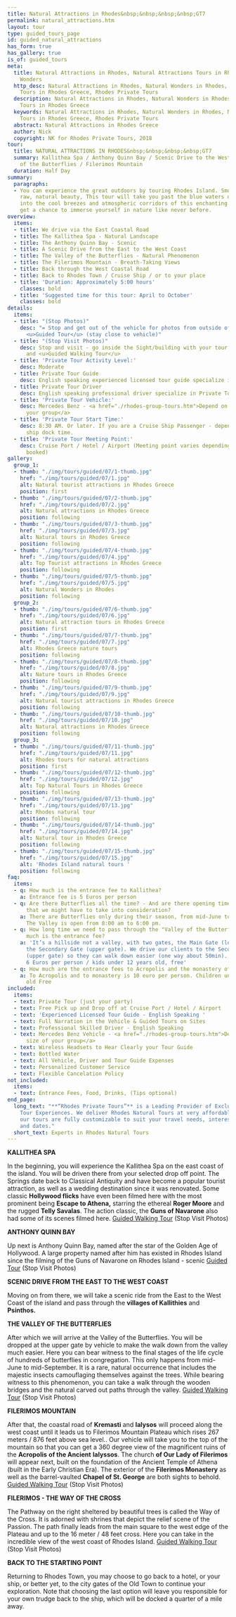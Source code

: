 ```yaml
---
title: Natural Attractions in Rhodes&nbsp;&nbsp;&nbsp;&nbsp;GT7
permalink: natural_attractions.htm
layout: tour
type: guided_tours_page
id: guided_natural_attractions
has_form: true
has_gallery: true
is_of: guided_tours
meta:
  title: Natural Attractions in Rhodes, Natural Attractions Tours in Rhodes, Natural
    Wonders
  http_desc: Natural Attractions in Rhodes, Natural Wonders in Rhodes, Natural Attractions
    Tours in Rhodes Greece, Rhodes Private Tours
  description: Natural Attractions in Rhodes, Natural Wonders in Rhodes, Natural Attractions
    Tours in Rhodes Greece
  keywords: Natural Attractions in Rhodes, Natural Wonders in Rhodes, Natural Attractions
    Tours in Rhodes Greece, Rhodes Private Tours
  abstract: Natural Attractions in Rhodes Greece
  author: Nick
  copyright: NK for Rhodes Private Tours, 2018
tour:
  title: NATURAL ATTRACTIONS IN RHODES&nbsp;&nbsp;&nbsp;&nbsp;GT7
  summary: Kallithea Spa / Anthony Quinn Bay / Scenic Drive to the West Coast / Valley
    of the Butterflies / Filerimos Mountain
  duration: Half Day
summary:
  paragraphs:
  - You can experience the great outdoors by touring Rhodes Island. Smouldering with
    raw, natural beauty, This tour will take you past the blue waters of the sea and
    into the cool breezes and atmospheric corridors of this enchanting island. You’ll
    get a chance to immerse yourself in nature like never before.
overview:
  items:
  - title: We drive via the East Coastal Road
  - title: The Kallithea Spa - Natural Landscape
  - title: The Anthony Quinn Bay - Scenic
  - title: A Scenic Drive from the East to the West Coast
  - title: The Valley of the Butterflies - Natural Phenomenon
  - title: The Filerimos Mountain - Breath-Taking Views
  - title: Back through the West Coastal Road
  - title: Back to Rhodes Town / Cruise Ship / or to your place
  - title: 'Duration: Approximately 5:00 hours'
    classes: bold
  - title: 'Suggested time for this tour: April to October'
    classes: bold
details:
  items:
  - title: "(Stop Photos)"
    desc: "= Stop and get out of the vehicle for photos from outside of the Sight/Building
      <u>Guided Tour</u> (stay close to vehicle)"
  - title: "(Stop Visit Photos)"
    desc: Stop and visit - go inside the Sight/building with your tour guide for photos
      and <u>Guided Walking Tour</u>
  - title: 'Private Tour Activity Level:'
    desc: Moderate
  - title: Private Tour Guide
    desc: English speaking experienced licensed tour guide specialize in Private Tours
  - title: Private Tour Driver
    desc: English speaking professional driver specialize in Private Tours
  - title: 'Private Tour Vehicle:'
    desc: Mercedes Benz - <a href="./rhodes-group-tours.htm">Depend on the size of
      your group</a>
  - title: 'Private Tour Start Time:'
    desc: 8:30 AM. Or later. If you are a Cruise Ship Passenger - depend on your cruise
      ship dock time.
  - title: 'Private Tour Meeting Point:'
    desc: Cruise Port / Hotel / Airport (Meeting point varies depending on option
      booked)
gallery:
  group_1:
  - thumb: "./img/tours/guided/07/1-thumb.jpg"
    href: "./img/tours/guided/07/1.jpg"
    alt: Natural tourist attractions in Rhodes Greece
    position: first
  - thumb: "./img/tours/guided/07/2-thumb.jpg"
    href: "./img/tours/guided/07/2.jpg"
    alt: Natural attractions in Rhodes Greece
    position: following
  - thumb: "./img/tours/guided/07/3-thumb.jpg"
    href: "./img/tours/guided/07/3.jpg"
    alt: Natural tours in Rhodes Greece
    position: following
  - thumb: "./img/tours/guided/07/4-thumb.jpg"
    href: "./img/tours/guided/07/4.jpg"
    alt: Top Tourist attractions in Rhodes Greece
    position: following
  - thumb: "./img/tours/guided/07/5-thumb.jpg"
    href: "./img/tours/guided/07/5.jpg"
    alt: Natural Wonders in Rhodes
    position: following
  group_2:
  - thumb: "./img/tours/guided/07/6-thumb.jpg"
    href: "./img/tours/guided/07/6.jpg"
    alt: Natural attraction tours in Rhodes Greece
    position: first
  - thumb: "./img/tours/guided/07/7-thumb.jpg"
    href: "./img/tours/guided/07/7.jpg"
    alt: Rhodes Greece nature tours
    position: following
  - thumb: "./img/tours/guided/07/8-thumb.jpg"
    href: "./img/tours/guided/07/8.jpg"
    alt: Nature tours in Rhodes Greece
    position: following
  - thumb: "./img/tours/guided/07/9-thumb.jpg"
    href: "./img/tours/guided/07/9.jpg"
    alt: Natural tourist attractions in Rhodes Greece
    position: following
  - thumb: "./img/tours/guided/07/10-thumb.jpg"
    href: "./img/tours/guided/07/10.jpg"
    alt: Natural attractions in Rhodes Greece
    position: following
  group_3:
  - thumb: "./img/tours/guided/07/11-thumb.jpg"
    href: "./img/tours/guided/07/11.jpg"
    alt: Rhodes tours for natural attractions
    position: first
  - thumb: "./img/tours/guided/07/12-thumb.jpg"
    href: "./img/tours/guided/07/12.jpg"
    alt: Top Natural Tours in Rhodes Greece
    position: following
  - thumb: "./img/tours/guided/07/13-thumb.jpg"
    href: "./img/tours/guided/07/13.jpg"
    alt: Rhodes natural tour
    position: following
  - thumb: "./img/tours/guided/07/14-thumb.jpg"
    href: "./img/tours/guided/07/14.jpg"
    alt: Natural tour in Rhodes Greece
    position: following
  - thumb: "./img/tours/guided/07/15-thumb.jpg"
    href: "./img/tours/guided/07/15.jpg"
    alt: 'Rhodes Island natural tours '
    position: following
faq:
  items:
  - q: How much is the entrance fee to Kallithea?
    a: Entrance fee is 5 Euros per person
  - q: Are there Butterflies all the time? - And are there opening times there too
      that we might have to take into consideration?
    a: There are Butterflies only during their season, from mid-June to mid-September.
      The Valley is open from 8:00 am to 6:00 pm.
  - q: How long time we need to pass through the "Valley of the Butterflies"? How
      much is the entrance fee?
    a: 'It’s a hillside not a valley, with two gates, the Main Gate (lower gate) and
      the Secondary Gate (upper gate). We drive our clients to the Secondary Gate
      (upper gate) so they can walk down easier (one way about 50min).  Entrance fee:
      6 Euros per person / kids under 12 years old, free'
  - q: How much are the entrance fees to Acropolis and the monastery of Ialyssos?
    a: To Acropolis and to monastery is 10 euro per person. Children under 18 years
      old Free
included:
  items:
  - text: Private Tour (just your party)
  - text: Free Pick up and Drop off at Cruise Port / Hotel / Airport
  - text: 'Experienced Licensed Tour Guide - English Speaking '
  - text: Full Narration in the Vehicle & Guided Tours on Sites
  - text: Professional Skilled Driver - English Speaking
  - text: Mercedes Benz Vehicle - <a href="./rhodes-group-tours.htm">Depend on the
      size of your group</a>
  - text: Wireless Headsets to Hear Clearly your Tour Guide
  - text: Bottled Water
  - text: All Vehicle, Driver and Tour Guide Expenses
  - text: Personalized Customer Service
  - text: Flexible Cancelation Policy
not_included:
  items:
  - text: Entrance Fees, Food, Drinks, (Tips optional)
end_page:
  long_text: "**“Rhodes Private Tours”** is a Leading Provider of Exclusive and Personalized
    Tour Experiences. We deliver Rhodes Natural Tours at very affordable rates. All
    our tours are fully customizable to suit your travel needs, interests, schedules,
    and dates."
  short_text: Experts in Rhodes Natural Tours
---
```


**KALLITHEA SPA**

In the beginning, you will experience the Kallithea Spa on the east coast of the island. You will be driven there from your selected drop off point. The Springs date back to Classical Antiquity and have become a popular tourist attraction, as well as a wedding destination since it was renovated.   Some classic **Hollywood flicks** have even been filmed here with the most prominent being **Escape to Athena,** starring the ethereal **Roger Moore** and the rugged **Telly Savalas**. The action classic, the **Guns of Navarone** also had some of its scenes filmed here. <u>Guided Walking Tour</u> (Stop Visit Photos)

**ANTHONY QUINN BAY**

Up next is Anthony Quinn Bay, named after the star of the Golden Age of Hollywood. A large property named after him has existed in Rhodes Island since the filming of the Guns of Navarone on Rhodes Island - scenic <u>Guided Tour</u> (Stop Visit Photos)

**SCENIC DRIVE FROM THE EAST TO THE WEST COAST**

Moving on from there, we will take a scenic ride from the East to the West Coast of the island and pass through the **villages of Kallithies** and **Psinthos.**

**THE VALLEY OF THE BUTTERFLIES**

After which we will arrive at the Valley of the Butterflies. You will be dropped at the upper gate by vehicle to make the walk down from the valley much easier. Here you can bear witness to the final stages of the life cycle of hundreds of butterflies in congregation. This only happens from mid-June to mid-September. It is a rare, natural occurrence that includes the majestic insects camouflaging themselves against the trees. While bearing witness to this phenomenon, you can take a walk through the wooden bridges and the natural carved out paths through the valley. <u>Guided Walking Tour</u> (Stop Visit Photos)

**FILERIMOS MOUNTAIN**

After that, the coastal road of **Kremasti** and **Ialysos** will proceed along the west coast until it leads us to Filerimos Mountain Plateau which rises 267 meters / 876 feet above sea level.. Our vehicle will take you to the top of the mountain so that you can get a 360 degree view of the magnificent ruins of the **Acropolis** **of the Ancient** **Ialyssos**.  The church **of Our Lady** **of Filerimos** will appear next, built on the foundation of the Ancient Temple of Athena (built in the Early Christian Era). The exterior of the **Filerimos Monastery** as well as the barrel-vaulted **Chapel of St. George** are both sights to behold. <u>Guided Walking Tour</u> (Stop Visit Photos)

**FILERIMOS - THE WAY OF THE CROSS**

The Pathway on the right sheltered by beautiful trees is called the Way of the Cross. It is adorned with shrines that depict the relief scene of the Passion. The path finally leads from the main square to the west edge of the Plateau and up to the 16 meter / 48 feet cross. Here you can take in the incredible view of the west coast of Rhodes Island. <u>Guided Walking Tour</u> (Stop Visit Photos)

**BACK TO THE STARTING POINT**

Returning to Rhodes Town, you may choose to go back to a hotel, or your ship, or better yet, to the city gates of the Old Town to continue your exploration. Note that choosing the last option will leave you responsible for your own trudge back to the ship, which will be docked a quarter of a mile away.